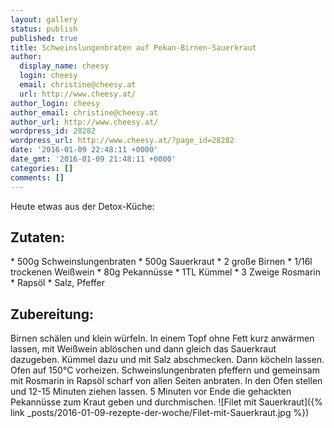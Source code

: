 ```yaml
---
layout: gallery
status: publish
published: true
title: Schweinslungenbraten auf Pekan-Birnen-Sauerkraut
author:
  display_name: cheesy
  login: cheesy
  email: christine@cheesy.at
  url: http://www.cheesy.at/
author_login: cheesy
author_email: christine@cheesy.at
author_url: http://www.cheesy.at/
wordpress_id: 28282
wordpress_url: http://www.cheesy.at/?page_id=28282
date: '2016-01-09 22:48:11 +0000'
date_gmt: '2016-01-09 21:48:11 +0000'
categories: []
comments: []
---
```

Heute etwas aus der Detox-Küche:
## Zutaten:
\* 500g Schweinslungenbraten
\* 500g Sauerkraut
\* 2 große Birnen
\* 1/16l trockenen Weißwein
\* 80g Pekannüsse
\* 1TL Kümmel
\* 3 Zweige Rosmarin
\* Rapsöl
\* Salz, Pfeffer
## Zubereitung:
Birnen schälen und klein würfeln. In einem Topf ohne Fett kurz anwärmen lassen, mit Weißwein ablöschen und dann gleich das Sauerkraut dazugeben. Kümmel dazu und mit Salz abschmecken. Dann köcheln lassen. Ofen auf 150°C vorheizen. Schweinslungenbraten pfeffern und gemeinsam mit Rosmarin in Rapsöl scharf von allen Seiten anbraten. In den Ofen stellen und 12-15 Minuten ziehen lassen. 5 Minuten vor Ende die gehackten Pekannüsse zum Kraut geben und durchmischen.
![Filet mit Sauerkraut]({% link _posts/2016-01-09-rezepte-der-woche/Filet-mit-Sauerkraut.jpg %})
